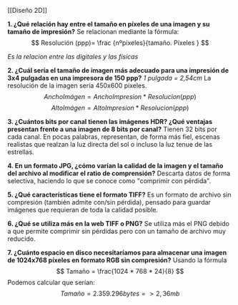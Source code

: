 [[Diseño 2D]] 

**1. ¿Qué relación hay entre el tamaño en píxeles de una imagen y su tamaño de impresión?**
	Se relacionan mediante la fórmula:
		$$
	Resolución (ppp)= \frac {nºpixeles}{tamaño. Píxeles }
	$$

*Es la relacion entre las digitales y las físicas*

**2. ¿Cuál sería el tamaño de imagen más adecuado para una impresión de 3x4 pulgadas en una impresora de 150 ppp?** 
*1 pulgada = 2,54cm*
	La resolución de la imagen sería 450x600 píxeles. 
	$$
	AnchoImágen = AnchoImpresion * Resolucion(ppp) 
	$$
	$$
	AltoImágen = AltoImpresion * Resolucion(ppp)
	$$
   
**3. ¿Cuántos bits por canal tienen las imágenes HDR? ¿Qué ventajas presentan frente a una imagen de 8 bits por canal?** 
	Tienen 32 bits por cada canal. En pocas palabras, representan, de forma más fiel, escenas realistas que realzan la luz directa del sol o incluso la luz tenue de las estrellas. 
   
**4. En un formato JPG, ¿cómo varían la calidad de la imagen y el tamaño del archivo al modificar el ratio de comprensión?** 
	Descarta datos de forma selectiva, haciendo lo que se conoce como "comprimir con pérdida".
   
**5. ¿Qué características tiene el formato TIFF?** 
	Es un formato de archivo sin compresión (también admite con/sin pérdida), pensado para guardar imágenes que requieran de toda la calidad posible. 
   
**6. ¿Qué se utiliza más en la web TIFF o PNG?** 
	Se utiliza más el PNG debido a que permite comprimir sin pérdidas pero con un tamaño de archivo muy reducido. 
   
**7. ¿Cuánto espacio en disco necesitaríamos para almacenar una imagen de 1024x768 píxeles en formato RGB sin compresión?**
	Usando la fórmula 
	$$
		Tamaño = \frac{1024 * 768 * 24}{8}
	$$
	Podemos calcular que serían:
	$$
	Tamaño = 2.359.296 bytes  => 2,36mb
	$$
   